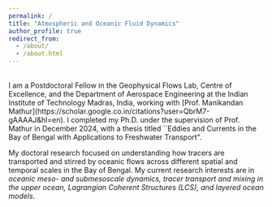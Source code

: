 ```yaml
---
permalink: /
title: "Atmospheric and Oceanic Fluid Dynamics"
author_profile: true
redirect_from: 
  - /about/
  - /about.html
---
```

<br>
I am a Postdoctoral Fellow in the Geophysical Flows Lab, Centre of Excellence, and the Department of Aerospace Engineering at the Indian Institute of Technology Madras, India, working with [Prof. Manikandan Mathur](https://scholar.google.co.in/citations?user=QbrM7-gAAAAJ&hl=en). I completed my Ph.D. under the supervision of Prof. Mathur in December 2024, with a thesis titled ``Eddies and Currents in the Bay of Bengal with Applications to Freshwater Transport".

My doctoral research focused on understanding how tracers are transported and stirred by oceanic flows across different spatial and temporal scales in the Bay of Bengal. My current research interests are in *oceanic meso- and submesoscale dynamics, tracer transport and mixing in the upper ocean, Lagrangian Coherent Structures (LCS), and layered ocean models*.

